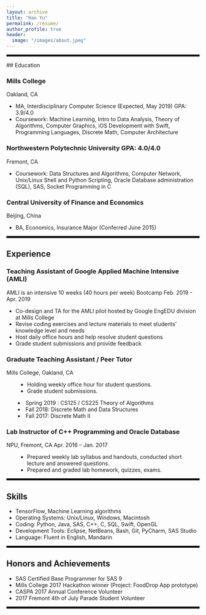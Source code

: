 ```yaml
---
layout: archive
title: "Hao Yu"
permalink: /resume/
author_profile: true
header:
  image: "/images/about.jpeg"
---
```


<hr style="border: 2px solid black;">
## Education

<div>
  <div>
    <h3>Mills College</h3>
    <span>Oakland, CA</span>
    <ul>
            <li>MA, Interdisciplinary Computer Science (Expected, May 2019) GPA: 3.9/4.0</li>
            <li>Coursework: Machine Learning, Intro to Data Analysis, Theory of Algorithms, Computer Graphics, iOS Development with Swift, Programming Languages, Discrete Math, Computer Architecture </li>
      </ul>
  </div>

  <div>
    <h3>Northwestern Polytechnic University GPA: 4.0/4.0</h3>
    <span>Fremont, CA</span>
    <ul>
            <li>Coursework: Data Structures and Algorithms, Computer Network, Unix/Linux Shell and Python Scripting, Oracle Database administration (SQL), SAS, Socket Programming in C</li>
      </ul>
  </div>

  <div>
    <h3>Central University of Finance and Economics</h3>
    <span>Beijing, China</span>
    <ul>
          <li>BA, Economics, Insurance Major (Conferred June 2015)</li>
    </ul>
  </div>
</div>

<hr style="border: 2px solid black;">

## Experience

<div>
  <div>
    <h3>Teaching Assistant of Google Applied Machine Intensive (AMLI)</h3>
    <span>AMLI is an intensive 10 weeks (40 hours per week) Bootcamp</span>
    <span>Feb. 2019 - Apr. 2019</span>
    <ul>
          <li>Co-design and TA for the AMLI pilot hosted by Google EngEDU division at Mills College</li>
          <li>Revise coding exercises and lecture materials to meet students’ knowledge level and needs</li>
          <li>Host daily office hours and help resolve student questions</li>
          <li>Grade student submissions and provide feedback</li>
    </ul>
  </div>

  <div>
    <h3>Graduate Teaching Assistant / Peer Tutor</h3>
    <span>Mills College, Oakland, CA</span>
    <div id="inner">
      <ul>
          <li>Holding weekly office hour for student questions.</li>
          <li>Grade student submissions.</li>             
      </ul>
      <li>Spring 2019 : CS125 / CS225 Theory of Algorithms</li>
      <li>Fall 2018: Discrete Math and Data Structures</li>
      <li>Fall 2017: Discrete Math II</li>  
    </div>

  <div>
    <h3>Lab Instructor of C++ Programming and Oracle Database</h3>
    <span>NPU, Fremont, CA</span>
    <span>Apr. 2016 – Jan. 2017</span>
    <div id="inner">
      <ul>
        <li>Prepared weekly lab syllabus and handouts, conducted short lecture and answered questions.</li>  
        <li>Prepared and graded lab homework, quizzes, exams.</li>          
      </ul>
    </div>
  </div>
</div>

<hr style="border: 2px solid black;">

## Skills

<div>
  <ul>
    <li>TensorFlow, Machine Learning algorithms</li>
    <li>Operating Systems: Unix/Linux, Windows, Macintosh</li>
    <li>Coding: Python, Java, SAS, C++, C, SQL, Swift, OpenGL</li>
    <li>Development Tools: Eclipse, NetBeans, Bash, Git, PyCharm, SAS Studio</li>
    <li>Language: Fluent in English, Mandarin</li>
  </ul>
</div>

<hr style="border: 2px solid black;">

<h2>Honors and Achievements</h2>
<div>
 <ul>
  <li>SAS Certified Base Programmer for SAS 9</li>
  <li>Mills College 2017 Hackathon winner (Project: FoodDrop App prototype)</li>
  <li>CASPA 2017 Annual Conference Volunteer</li>
  <li>2017 Fremont 4th of July Parade Student Volunteer</li>
 </ul>
</div>

<hr style="border: 2px solid black;">


<style>
       #inner {
            margin-left:30px;
        }
</style>

